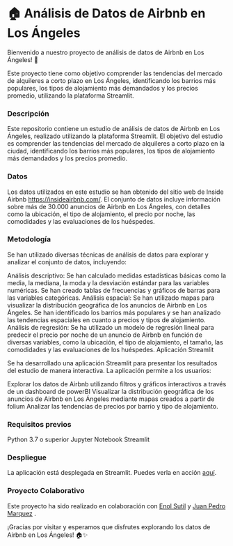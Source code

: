# 🏠 Análisis de Datos de Airbnb en Los Ángeles
Bienvenido a nuestro proyecto de análisis de datos de Airbnb en Los Ángeles! 🌴

Este proyecto tiene como objetivo comprender las tendencias del mercado de alquileres a corto plazo en Los Ángeles, identificando los barrios más populares, los tipos de alojamiento más demandados y los precios promedio, utilizando la plataforma Streamlit.

### Descripción
Este repositorio contiene un estudio de análisis de datos de Airbnb en Los Ángeles, realizado utilizando la plataforma Streamlit. El objetivo del estudio es comprender las tendencias del mercado de alquileres a corto plazo en la ciudad, identificando los barrios más populares, los tipos de alojamiento más demandados y los precios promedio.

### Datos
Los datos utilizados en este estudio se han obtenido del sitio web de Inside Airbnb https://insideairbnb.com/. El conjunto de datos incluye información sobre más de 30.000 anuncios de Airbnb en Los Ángeles, con detalles como la ubicación, el tipo de alojamiento, el precio por noche, las comodidades y las evaluaciones de los huéspedes.

### Metodología
Se han utilizado diversas técnicas de análisis de datos para explorar y analizar el conjunto de datos, incluyendo:

Análisis descriptivo: Se han calculado medidas estadísticas básicas como la media, la mediana, la moda y la desviación estándar para las variables numéricas. Se han creado tablas de frecuencias y gráficos de barras para las variables categóricas. Análisis espacial: Se han utilizado mapas para visualizar la distribución geográfica de los anuncios de Airbnb en Los Ángeles. Se han identificado los barrios más populares y se han analizado las tendencias espaciales en cuanto a precios y tipos de alojamiento. Análisis de regresión: Se ha utilizado un modelo de regresión lineal para predecir el precio por noche de un anuncio de Airbnb en función de diversas variables, como la ubicación, el tipo de alojamiento, el tamaño, las comodidades y las evaluaciones de los huéspedes. Aplicación Streamlit

Se ha desarrollado una aplicación Streamlit para presentar los resultados del estudio de manera interactiva. La aplicación permite a los usuarios:

Explorar los datos de Airbnb utilizando filtros y gráficos interactivos a través de un dashboard de powerBI Visualizar la distribución geográfica de los anuncios de Airbnb en Los Ángeles mediante mapas creados a partir de folium Analizar las tendencias de precios por barrio y tipo de alojamiento.


### Requisitos previos

Python 3.7 o superior
Jupyter Notebook
Streamlit


### Despliegue
La aplicación está desplegada en Streamlit. Puedes verla en acción [aquí](https://la-airbnb-3vygc4eypkws6cbebj9n3a.streamlit.app/).

### Proyecto Colaborativo
Este proyecto ha sido realizado en colaboración con [Enol Sutil](https://github.com/Enolsutil13) y [Juan Pedro Marquez](https://github.com/JuanPedroMarquez/) .

¡Gracias por visitar y esperamos que disfrutes explorando los datos de Airbnb en Los Ángeles! 🏠✨
